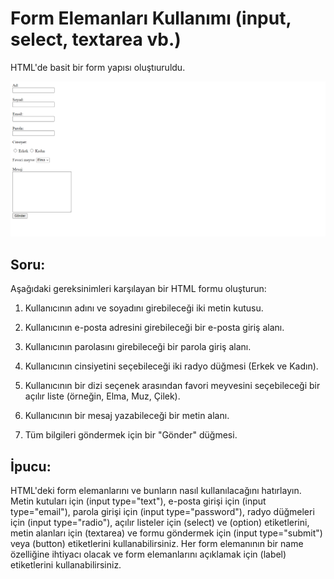 # Form Elemanları Kullanımı (input, select, textarea vb.)

HTML'de basit bir form yapısı oluştıuruldu.

![page img](./images/page_img.png)

## Soru:

Aşağıdaki gereksinimleri karşılayan bir HTML formu oluşturun:

1. Kullanıcının adını ve soyadını girebileceği iki metin kutusu.

2. Kullanıcının e-posta adresini girebileceği bir e-posta giriş alanı.

3. Kullanıcının parolasını girebileceği bir parola giriş alanı.

4. Kullanıcının cinsiyetini seçebileceği iki radyo düğmesi (Erkek ve Kadın).

5. Kullanıcının bir dizi seçenek arasından favori meyvesini seçebileceği bir açılır liste (örneğin, Elma, Muz, Çilek).

6. Kullanıcının bir mesaj yazabileceği bir metin alanı.

7. Tüm bilgileri göndermek için bir "Gönder" düğmesi.

## İpucu:

HTML'deki form elemanlarını ve bunların nasıl kullanılacağını hatırlayın. Metin kutuları için (input type="text"), e-posta girişi için (input type="email"), parola girişi için (input type="password"), radyo düğmeleri için (input type="radio"), açılır listeler için (select) ve (option) etiketlerini, metin alanları için (textarea) ve formu göndermek için (input type="submit") veya (button) etiketlerini kullanabilirsiniz. Her form elemanının bir name özelliğine ihtiyacı olacak ve form elemanlarını açıklamak için (label) etiketlerini kullanabilirsiniz.
